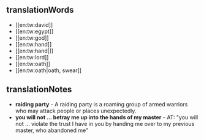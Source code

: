 ## translationWords

* [[en:tw:david]]
* [[en:tw:egypt]]
* [[en:tw:god]]
* [[en:tw:hand]]
* [[en:tw:hand|]]
* [[en:tw:lord]]
* [[en:tw:oath]]
* [[en:tw:oath|oath, swear]]

## translationNotes

* **raiding party** - A raiding party is a roaming group of armed warriors who may attack people or places unexpectedly.
* **you will not ... betray me up into the hands of my master** - AT: "you will not ... violate the trust I have in you by handing me over to my previous master, who abandoned me"
